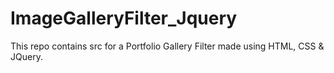 # ImageGalleryFilter_Jquery
This repo contains src for a Portfolio Gallery Filter made using HTML, CSS &amp; JQuery.
